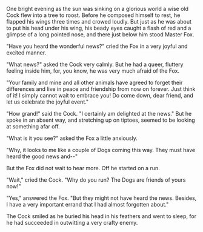 One bright evening as the sun was sinking on a glorious world a
wise old Cock flew into a tree to roost. Before he composed
himself to rest, he flapped his wings three times and crowed
loudly. But just as he was about to put his head under his wing,
his beady eyes caught a flash of red and a glimpse of a long
pointed nose, and there just below him stood Master Fox.

"Have you heard the wonderful news?" cried the Fox in a very
joyful and excited manner.

"What news?" asked the Cock very calmly. But he had a queer,
fluttery feeling inside him, for, you know, he was very much
afraid of the Fox.

"Your family and mine and all other animals have agreed to
forget their differences and live in peace and friendship from
now on forever. Just think of it! I simply cannot wait to embrace
you! Do come down, dear friend, and let us celebrate the joyful
event."

"How grand!" said the Cock. "I certainly am delighted at the
news." But he spoke in an absent way, and stretching up on
tiptoes, seemed to be looking at something afar off.

"What is it you see?" asked the Fox a little anxiously.

"Why, it looks to me like a couple of Dogs coming this way. They
must have heard the good news and--"

But the Fox did not wait to hear more. Off he started on a run.

"Wait," cried the Cock. "Why do you run? The Dogs are friends of
yours now!"

"Yes," answered the Fox. "But they might not have heard the news.
Besides, I have a very important errand that I had almost
forgotten about."

The Cock smiled as he buried his head in his feathers and went to
sleep, for he had succeeded in outwitting a very crafty enemy.

